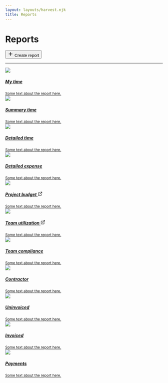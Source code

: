 ```yaml
---
layout: layouts/harvest.njk
title: Reports
---
```


<main>
  <div class="flex justify-space-between">
    <div class="flex">
      <h1>Reports</h1>
    </div>
    <div class="flex">
      <button class="button primary">
        <svg xmlns="http://www.w3.org/2000/svg" width="18" height="18" viewBox="0 0 24 24" fill="none" stroke="currentColor" stroke-width="2" stroke-linecap="round" stroke-linejoin="round"><line x1="12" y1="5" x2="12" y2="19"></line><line x1="5" y1="12" x2="19" y2="12"></line></svg>
        Create report
      </button>
    </div>
  </div>

  <hr class="mt-16 mb-16">

  <nav class="reports-list mb-24">
    <a href="#" class="report-box">
      <img src="{{ '/images/snap.png' | url }}">
      <div>
        <h5>My time</h5>
        <small class="color-secondary">Some text about the report here.</small>
      </div>
    </a>
    <a href="{{ '/report-summary' | url }}" class="report-box">
      <img src="{{ '/images/snap.png' | url }}">
      <div>
        <h5>Summary time</h5>
        <small class="color-secondary">Some text about the report here.</small>
      </div>
    </a>
    <a href="{{ '/report-detailed' | url }}" class="report-box">
      <img src="{{ '/images/snap.png' | url }}">
      <div>
        <h5>Detailed time</h5>
        <small class="color-secondary">Some text about the report here.</small>
      </div>
    </a>
    <a href="#" class="report-box">
      <img src="{{ '/images/snap.png' | url }}">
      <div>
        <h5>Detailed expense</h5>
        <small class="color-secondary">Some text about the report here.</small>
      </div>
    </a>
    <a href="{{ '/projects' | url }}" class="report-box">
      <img src="{{ '/images/snap.png' | url }}">
      <div>
        <h5>Project budget <svg xmlns="http://www.w3.org/2000/svg" width="15" height="15" viewBox="0 0 24 24" fill="none" stroke="currentColor" stroke-width="2" stroke-linecap="round" stroke-linejoin="round"><path d="M18 13v6a2 2 0 0 1-2 2H5a2 2 0 0 1-2-2V8a2 2 0 0 1 2-2h6"></path><polyline points="15 3 21 3 21 9"></polyline><line x1="10" y1="14" x2="21" y2="3"></line></svg></h5>
        <small class="color-secondary">Some text about the report here.</small>
      </div>
    </a>
    <a href="{{ '/team' | url }}" class="report-box">
      <img src="{{ '/images/snap.png' | url }}">
      <div>
        <h5>Team utilization <svg xmlns="http://www.w3.org/2000/svg" width="15" height="15" viewBox="0 0 24 24" fill="none" stroke="currentColor" stroke-width="2" stroke-linecap="round" stroke-linejoin="round"><path d="M18 13v6a2 2 0 0 1-2 2H5a2 2 0 0 1-2-2V8a2 2 0 0 1 2-2h6"></path><polyline points="15 3 21 3 21 9"></polyline><line x1="10" y1="14" x2="21" y2="3"></line></svg></h5>
        <small class="color-secondary">Some text about the report here.</small>
      </div>
    </a>
    <a href="#" class="report-box">
      <img src="{{ '/images/snap.png' | url }}">
      <div>
        <h5>Team compliance</h5>
        <small class="color-secondary">Some text about the report here.</small>
      </div>
    </a>
    <a href="#" class="report-box">
      <img src="{{ '/images/snap.png' | url }}">
      <div>
        <h5>Contractor</h5>
        <small class="color-secondary">Some text about the report here.</small>
      </div>
    </a>
    <a href="#" class="report-box">
      <img src="{{ '/images/snap.png' | url }}">
      <div>
        <h5>Uninvoiced</h5>
        <small class="color-secondary">Some text about the report here.</small>
      </div>
    </a>
    <a href="#" class="report-box">
      <img src="{{ '/images/snap.png' | url }}">
      <div>
        <h5>Invoiced</h5>
        <small class="color-secondary">Some text about the report here.</small>
      </div>
    </a>
    <a href="#" class="report-box">
      <img src="{{ '/images/snap.png' | url }}">
      <div>
        <h5>Payments</h5>
        <small class="color-secondary">Some text about the report here.</small>
      </div>
    </a>
  </nav>

</main>
